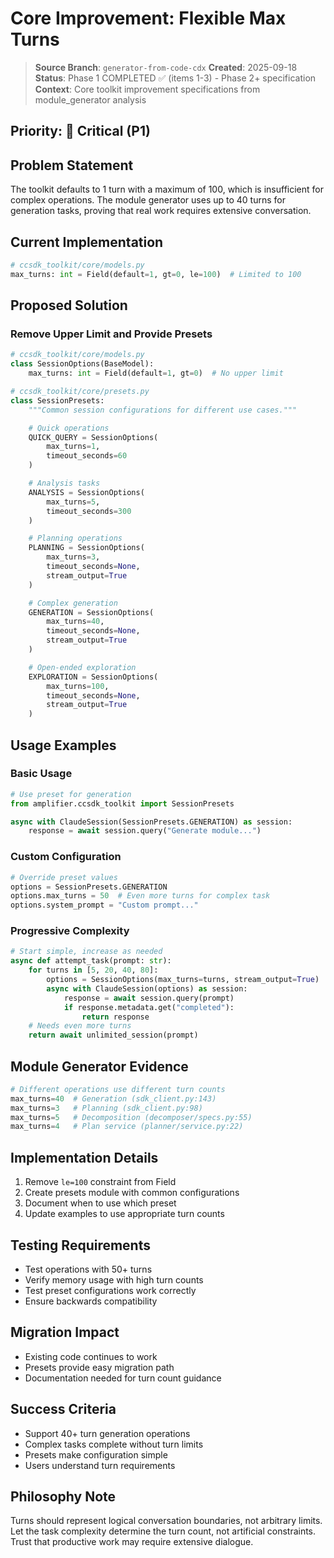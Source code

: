 # Core Improvement: Flexible Max Turns

> **Source Branch**: `generator-from-code-cdx`
> **Created**: 2025-09-18
> **Status**: Phase 1 COMPLETED ✅ (items 1-3) - Phase 2+ specification
> **Context**: Core toolkit improvement specifications from module_generator analysis


## Priority: 🔴 Critical (P1)

## Problem Statement

The toolkit defaults to 1 turn with a maximum of 100, which is insufficient for complex operations. The module generator uses up to 40 turns for generation tasks, proving that real work requires extensive conversation.

## Current Implementation

```python
# ccsdk_toolkit/core/models.py
max_turns: int = Field(default=1, gt=0, le=100)  # Limited to 100
```

## Proposed Solution

### Remove Upper Limit and Provide Presets

```python
# ccsdk_toolkit/core/models.py
class SessionOptions(BaseModel):
    max_turns: int = Field(default=1, gt=0)  # No upper limit

# ccsdk_toolkit/core/presets.py
class SessionPresets:
    """Common session configurations for different use cases."""

    # Quick operations
    QUICK_QUERY = SessionOptions(
        max_turns=1,
        timeout_seconds=60
    )

    # Analysis tasks
    ANALYSIS = SessionOptions(
        max_turns=5,
        timeout_seconds=300
    )

    # Planning operations
    PLANNING = SessionOptions(
        max_turns=3,
        timeout_seconds=None,
        stream_output=True
    )

    # Complex generation
    GENERATION = SessionOptions(
        max_turns=40,
        timeout_seconds=None,
        stream_output=True
    )

    # Open-ended exploration
    EXPLORATION = SessionOptions(
        max_turns=100,
        timeout_seconds=None,
        stream_output=True
    )
```

## Usage Examples

### Basic Usage
```python
# Use preset for generation
from amplifier.ccsdk_toolkit import SessionPresets

async with ClaudeSession(SessionPresets.GENERATION) as session:
    response = await session.query("Generate module...")
```

### Custom Configuration
```python
# Override preset values
options = SessionPresets.GENERATION
options.max_turns = 50  # Even more turns for complex task
options.system_prompt = "Custom prompt..."
```

### Progressive Complexity
```python
# Start simple, increase as needed
async def attempt_task(prompt: str):
    for turns in [5, 20, 40, 80]:
        options = SessionOptions(max_turns=turns, stream_output=True)
        async with ClaudeSession(options) as session:
            response = await session.query(prompt)
            if response.metadata.get("completed"):
                return response
    # Needs even more turns
    return await unlimited_session(prompt)
```

## Module Generator Evidence

```python
# Different operations use different turn counts
max_turns=40  # Generation (sdk_client.py:143)
max_turns=3   # Planning (sdk_client.py:98)
max_turns=5   # Decomposition (decomposer/specs.py:55)
max_turns=4   # Plan service (planner/service.py:22)
```

## Implementation Details

1. Remove `le=100` constraint from Field
2. Create presets module with common configurations
3. Document when to use which preset
4. Update examples to use appropriate turn counts

## Testing Requirements

- Test operations with 50+ turns
- Verify memory usage with high turn counts
- Test preset configurations work correctly
- Ensure backwards compatibility

## Migration Impact

- Existing code continues to work
- Presets provide easy migration path
- Documentation needed for turn count guidance

## Success Criteria

- Support 40+ turn generation operations
- Complex tasks complete without turn limits
- Presets make configuration simple
- Users understand turn requirements

## Philosophy Note

Turns should represent logical conversation boundaries, not arbitrary limits. Let the task complexity determine the turn count, not artificial constraints. Trust that productive work may require extensive dialogue.